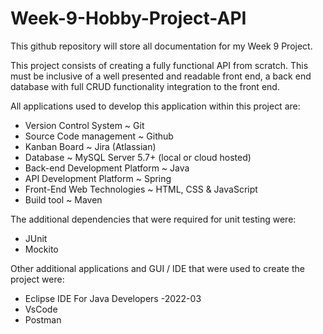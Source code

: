 # Week-9-Hobby-Project-API
This github repository will store all documentation for my Week 9 Project.

This project consists of creating a fully functional API from scratch. This must be inclusive of a well presented and readable front end, a back end database with full CRUD functionality integration to the front end.

All applications used to develop this application within this project are:
- Version Control System ~ Git
- Source Code management ~ Github
- Kanban Board ~ Jira (Atlassian)
- Database ~ MySQL Server 5.7+ (local or cloud hosted)
- Back-end Development Platform ~ Java
- API Development Platform ~ Spring
- Front-End Web Technologies ~ HTML, CSS & JavaScript
- Build tool ~ Maven

The additional dependencies that were required for unit testing were:
- JUnit
- Mockito

Other additional applications and GUI / IDE that were used to create the project were:

- Eclipse IDE For Java Developers -2022-03
- VsCode
- Postman

